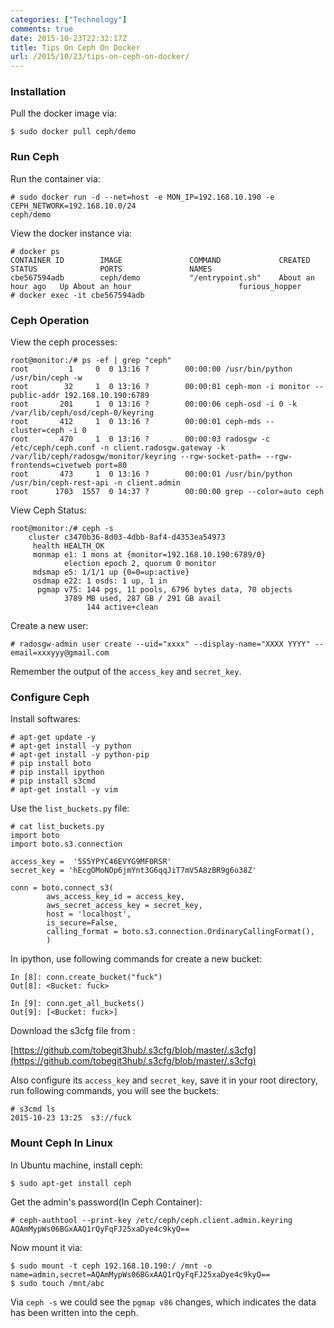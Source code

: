 ```yaml
---
categories: ["Technology"]
comments: true
date: 2015-10-23T22:32:17Z
title: Tips On Ceph On Docker
url: /2015/10/23/tips-on-ceph-on-docker/
---
```


### Installation
Pull the docker image via:    

```
$ sudo docker pull ceph/demo
```

### Run Ceph
Run the container via:   

```
# sudo docker run -d --net=host -e MON_IP=192.168.10.190 -e CEPH_NETWORK=192.168.10.0/24
ceph/demo
```

View the docker instance via:    

```
# docker ps
CONTAINER ID        IMAGE               COMMAND             CREATED             STATUS              PORTS               NAMES
cbe567594adb        ceph/demo           "/entrypoint.sh"    About an hour ago   Up About an hour                        furious_hopper 
# docker exec -it cbe567594adb
```

### Ceph Operation
View the ceph processes:    

```
root@monitor:/# ps -ef | grep "ceph"                                                                                                                                 
root         1     0  0 13:16 ?        00:00:00 /usr/bin/python /usr/bin/ceph -w
root        32     1  0 13:16 ?        00:00:01 ceph-mon -i monitor --public-addr 192.168.10.190:6789
root       201     1  0 13:16 ?        00:00:06 ceph-osd -i 0 -k /var/lib/ceph/osd/ceph-0/keyring
root       412     1  0 13:16 ?        00:00:01 ceph-mds --cluster=ceph -i 0
root       470     1  0 13:16 ?        00:00:03 radosgw -c /etc/ceph/ceph.conf -n client.radosgw.gateway -k /var/lib/ceph/radosgw/monitor/keyring --rgw-socket-path= --rgw-frontends=civetweb port=80
root       473     1  0 13:16 ?        00:00:01 /usr/bin/python /usr/bin/ceph-rest-api -n client.admin
root      1703  1557  0 14:37 ?        00:00:00 grep --color=auto ceph
```

View Ceph Status:    

```
root@monitor:/# ceph -s
    cluster c3470b36-8d03-4dbb-8af4-d4353ea54973
     health HEALTH_OK
     monmap e1: 1 mons at {monitor=192.168.10.190:6789/0}
            election epoch 2, quorum 0 monitor
     mdsmap e5: 1/1/1 up {0=0=up:active}
     osdmap e22: 1 osds: 1 up, 1 in
      pgmap v75: 144 pgs, 11 pools, 6796 bytes data, 70 objects
            3789 MB used, 287 GB / 291 GB avail
                 144 active+clean
```

Create a new user:    

```
# radosgw-admin user create --uid="xxxx" --display-name="XXXX YYYY" --email=xxxyyy@gmail.com
```

Remember the output of the `access_key` and `secret_key`.    

###  Configure Ceph
Install softwares:    

```
# apt-get update -y
# apt-get install -y python
# apt-get install -y python-pip
# pip install boto
# pip install ipython
# pip install s3cmd
# apt-get install -y vim
```

Use the `list_buckets.py` file:    

```
# cat list_buckets.py
import boto
import boto.s3.connection

access_key =  '5S5YPYC46EVYG9MF0RSR'
secret_key = 'hEcgOMoNOp6jmYnt3G6qqJiT7mV5A8zBR9g6o38Z'

conn = boto.connect_s3(
        aws_access_key_id = access_key,
        aws_secret_access_key = secret_key,
        host = 'localhost',
        is_secure=False,
        calling_format = boto.s3.connection.OrdinaryCallingFormat(),
        )
```

In ipython, use following commands for create a new bucket:    

```
In [8]: conn.create_bucket("fuck")                                        
Out[8]: <Bucket: fuck>

In [9]: conn.get_all_buckets()                                                 
Out[9]: [<Bucket: fuck>]
```

Download the s3cfg file from :    

[https://github.com/tobegit3hub/.s3cfg/blob/master/.s3cfg](https://github.com/tobegit3hub/.s3cfg/blob/master/.s3cfg)    

Also configure its `access_key` and `secret_key`, save it in your root
directory, run following commands, you will see the buckets:    

```
# s3cmd ls                                                                                                                                             
2015-10-23 13:25  s3://fuck
```

### Mount Ceph In Linux
In Ubuntu machine, install ceph:    

```
$ sudo apt-get install ceph
```

Get the admin's password(In Ceph Container):    

```
# ceph-authtool --print-key /etc/ceph/ceph.client.admin.keyring 
AQAmMypWs06BGxAAQ1rQyFqFJ25xaDye4c9kyQ==
```

Now mount it via:    

```
$ sudo mount -t ceph 192.168.10.190:/ /mnt -o name=admin,secret=AQAmMypWs06BGxAAQ1rQyFqFJ25xaDye4c9kyQ==
$ sudo touch /mnt/abc
```

Via `ceph -s` we could see the `pgmap v86` changes, which indicates the data
has been written into the ceph.   
